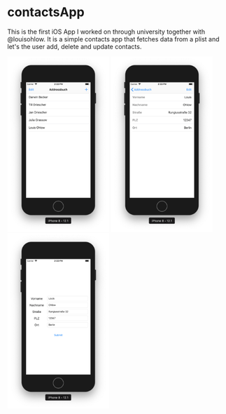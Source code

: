 # contactsApp
This is the first iOS App I worked on through university together with @louisohlow. It is a simple contacts app that fetches data from a plist and let's the user add, delete and update contacts.

<img src = screenshot.png height = 400px>

<img src = screenshot2.png height = 400px>

<img src = screenshot3.png height = 400px>

